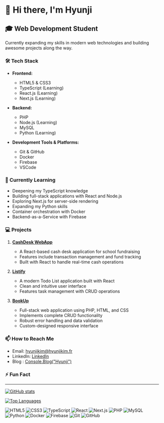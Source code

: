 # 👋 Hi there, I'm Hyunji

## 🎓 Web Development Student
Currently expanding my skills in modern web technologies and building awesome projects along the way.

### 🛠️ Tech Stack
- **Frontend:**
  - HTML5 & CSS3
  - TypeScript (Learning)
  - React.js (Learning)
  - Next.js (Learning)

- **Backend:**
  - PHP
  - Node.js (Learning)
  - MySQL
  - Python (Learning)

- **Development Tools & Platforms:**
  - Git & GitHub
  - Docker
  - Firebase
  - VSCode

### 🌱 Currently Learning
- Deepening my TypeScript knowledge
- Building full-stack applications with React and Node.js
- Exploring Next.js for server-side rendering
- Expanding my Python skills
- Container orchestration with Docker
- Backend-as-a-Service with Firebase

### 💻 Projects
1. **[CashDesk WebApp](link)** 
   - A React-based cash desk application for school fundraising
   - Features include transaction management and fund tracking
   - Built with React to handle real-time cash operations

2. **[Listify](link)**
   - A modern Todo List application built with React
   - Clean and intuitive user interface
   - Features task management with CRUD operations

3. **[BookUp](link)**
   - Full-stack web application using PHP, HTML, and CSS
   - Implements complete CRUD functionality
   - Robust error handling and data validation
   - Custom-designed responsive interface

### 📫 How to Reach Me
- Email: [hyunjikim@hyunjikim.fr](mailto:hyunjikim@hyunjikim.fr)
- LinkedIn: [LinkedIn](https://www.linkedin.com/in/hyunjikimpro/)
- Blog : [Console.Blog("Hyunji")](velog.@hyunjikim)

### ⚡ Fun Fact

---
[![GitHub stats](https://github-readme-stats.vercel.app/api?username=HyunjiiKim&show_icons=true&theme=dracula)](https://github.com/anuraghazra/github-readme-stats)

[![Top Languages](https://github-readme-stats.vercel.app/api/top-langs/?username=HyunjiiKim&layout=compact&theme=dracula)](https://github.com/anuraghazra/github-readme-stats)

<p align="left">
  <img src="https://img.shields.io/badge/HTML5-E34F26?style=for-the-badge&logo=html5&logoColor=white" alt="HTML5" />
  <img src="https://img.shields.io/badge/CSS3-1572B6?style=for-the-badge&logo=css3&logoColor=white" alt="CSS3" />
  <img src="https://img.shields.io/badge/TypeScript-007ACC?style=for-the-badge&logo=typescript&logoColor=white" alt="TypeScript" />
  <img src="https://img.shields.io/badge/React-20232A?style=for-the-badge&logo=react&logoColor=61DAFB" alt="React" />
  <img src="https://img.shields.io/badge/Next.js-000000?style=for-the-badge&logo=next.js&logoColor=white" alt="Next.js" />
  <img src="https://img.shields.io/badge/PHP-777BB4?style=for-the-badge&logo=php&logoColor=white" alt="PHP" />
  <img src="https://img.shields.io/badge/MySQL-00000F?style=for-the-badge&logo=mysql&logoColor=white" alt="MySQL" />
  <img src="https://img.shields.io/badge/Python-3776AB?style=for-the-badge&logo=python&logoColor=white" alt="Python" />
  <img src="https://img.shields.io/badge/Docker-2496ED?style=for-the-badge&logo=docker&logoColor=white" alt="Docker" />
  <img src="https://img.shields.io/badge/Firebase-FFCA28?style=for-the-badge&logo=firebase&logoColor=black" alt="Firebase" />
  <img src="https://img.shields.io/badge/Git-F05032?style=for-the-badge&logo=git&logoColor=white" alt="Git" />
  <img src="https://img.shields.io/badge/GitHub-181717?style=for-the-badge&logo=github&logoColor=white" alt="GitHub" />
</p>
